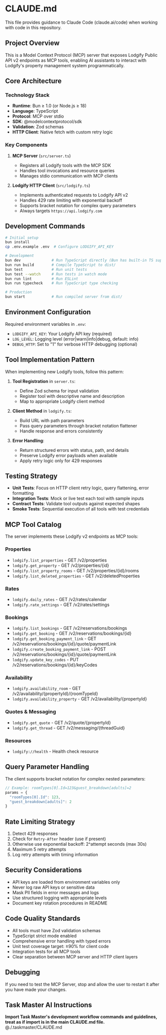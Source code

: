 # CLAUDE.md

This file provides guidance to Claude Code (claude.ai/code) when working with code in this repository.

## Project Overview

This is a Model Context Protocol (MCP) server that exposes Lodgify Public API v2 endpoints as MCP tools, enabling AI assistants to interact with Lodgify's property management system programmatically.

## Core Architecture

### Technology Stack
- **Runtime**: Bun ≥ 1.0 (or Node.js ≥ 18)
- **Language**: TypeScript
- **Protocol**: MCP over stdio
- **SDK**: @modelcontextprotocol/sdk
- **Validation**: Zod schemas
- **HTTP Client**: Native fetch with custom retry logic

### Key Components

1. **MCP Server** (`src/server.ts`)
   - Registers all Lodgify tools with the MCP SDK
   - Handles tool invocations and resource queries
   - Manages stdio communication with MCP clients

2. **Lodgify HTTP Client** (`src/lodgify.ts`)
   - Implements authenticated requests to Lodgify API v2
   - Handles 429 rate limiting with exponential backoff
   - Supports bracket notation for complex query parameters
   - Always targets `https://api.lodgify.com`

## Development Commands

```bash
# Initial setup
bun install
cp .env.example .env  # Configure LODGIFY_API_KEY

# Development
bun dev              # Run TypeScript directly (Bun has built-in TS support)
bun run build        # Compile TypeScript to dist/
bun test             # Run unit tests
bun test --watch     # Run tests in watch mode
bun run lint         # Run ESLint
bun run typecheck    # Run TypeScript type checking

# Production
bun start            # Run compiled server from dist/
```

## Environment Configuration

Required environment variables in `.env`:
- `LODGIFY_API_KEY`: Your Lodgify API key (required)
- `LOG_LEVEL`: Logging level (error|warn|info|debug, default: info)
- `DEBUG_HTTP`: Set to "1" for verbose HTTP debugging (optional)

## Tool Implementation Pattern

When implementing new Lodgify tools, follow this pattern:

1. **Tool Registration** in `server.ts`:
   - Define Zod schema for input validation
   - Register tool with descriptive name and description
   - Map to appropriate Lodgify client method

2. **Client Method** in `lodgify.ts`:
   - Build URL with path parameters
   - Pass query parameters through bracket notation flattener
   - Handle response and errors consistently

3. **Error Handling**:
   - Return structured errors with status, path, and details
   - Preserve Lodgify error payloads when available
   - Apply retry logic only for 429 responses

## Testing Strategy

- **Unit Tests**: Focus on HTTP client retry logic, query flattening, error formatting
- **Integration Tests**: Mock or live test each tool with sample inputs
- **Contract Tests**: Validate tool outputs against expected shapes
- **Smoke Tests**: Sequential execution of all tools with test credentials

## MCP Tool Catalog

The server implements these Lodgify v2 endpoints as MCP tools:

### Properties
- `lodgify.list_properties` - GET /v2/properties
- `lodgify.get_property` - GET /v2/properties/{id}
- `lodgify.list_property_rooms` - GET /v2/properties/{id}/rooms
- `lodgify.list_deleted_properties` - GET /v2/deletedProperties

### Rates
- `lodgify.daily_rates` - GET /v2/rates/calendar
- `lodgify.rate_settings` - GET /v2/rates/settings

### Bookings
- `lodgify.list_bookings` - GET /v2/reservations/bookings
- `lodgify.get_booking` - GET /v2/reservations/bookings/{id}
- `lodgify.get_booking_payment_link` - GET /v2/reservations/bookings/{id}/quote/paymentLink
- `lodgify.create_booking_payment_link` - POST /v2/reservations/bookings/{id}/quote/paymentLink
- `lodgify.update_key_codes` - PUT /v2/reservations/bookings/{id}/keyCodes

### Availability
- `lodgify.availability_room` - GET /v2/availability/{propertyId}/{roomTypeId}
- `lodgify.availability_property` - GET /v2/availability/{propertyId}

### Quotes & Messaging
- `lodgify.get_quote` - GET /v2/quote/{propertyId}
- `lodgify.get_thread` - GET /v2/messaging/{threadGuid}

### Resources
- `lodgify://health` - Health check resource

## Query Parameter Handling

The client supports bracket notation for complex nested parameters:
```javascript
// Example: roomTypes[0].Id=123&guest_breakdown[adults]=2
params = {
  "roomTypes[0].Id": 123,
  "guest_breakdown[adults]": 2
}
```

## Rate Limiting Strategy

1. Detect 429 responses
2. Check for `Retry-After` header (use if present)
3. Otherwise use exponential backoff: 2^attempt seconds (max 30s)
4. Maximum 5 retry attempts
5. Log retry attempts with timing information

## Security Considerations

- API keys are loaded from environment variables only
- Never log raw API keys or sensitive data
- Mask PII fields in error messages and logs
- Use structured logging with appropriate levels
- Document key rotation procedures in README

## Code Quality Standards

- All tools must have Zod validation schemas
- TypeScript strict mode enabled
- Comprehensive error handling with typed errors
- Unit test coverage target: ≥90% for client code
- Integration tests for all MCP tools
- Clear separation between MCP server and HTTP client layers

## Debugging

If you need to test the MCP Server, stop and allow the user to restart it after you have made your changes.

## Task Master AI Instructions

**Import Task Master's development workflow commands and guidelines, treat as if import is in the main CLAUDE.md file.**
@./.taskmaster/CLAUDE.md
